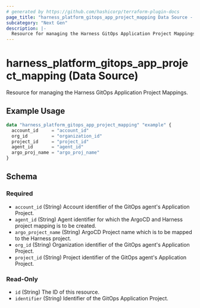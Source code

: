 ```yaml
---
# generated by https://github.com/hashicorp/terraform-plugin-docs
page_title: "harness_platform_gitops_app_project_mapping Data Source - terraform-provider-harness"
subcategory: "Next Gen"
description: |-
  Resource for managing the Harness GitOps Application Project Mappings.
---
```


# harness_platform_gitops_app_project_mapping (Data Source)

Resource for managing the Harness GitOps Application Project Mappings.

## Example Usage

```terraform
data "harness_platform_gitops_app_project_mapping" "example" {
  account_id     = "account_id"
  org_id         = "organization_id"
  project_id     = "project_id"
  agent_id       = "agent_id"
  argo_proj_name = "argo_proj_name"
}
```

<!-- schema generated by tfplugindocs -->
## Schema

### Required

- `account_id` (String) Account identifier of the GitOps agent's Application Project.
- `agent_id` (String) Agent identifier for which the ArgoCD and Harness project mapping is to be created.
- `argo_project_name` (String) ArgoCD Project name which is to be mapped to the Harness project.
- `org_id` (String) Organization identifier of the GitOps agent's Application Project.
- `project_id` (String) Project identifier of the GitOps agent's Application Project.

### Read-Only

- `id` (String) The ID of this resource.
- `identifier` (String) Identifier of the GitOps Application Project.
